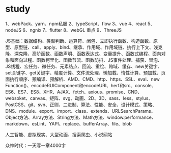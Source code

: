 # study
1、webPack、yarn、npm私服
2、typeScript、flow
3、vue
4、react
5、nodeJS
6、ngnix
7、flutter
8、webGL  重点
9、ThreeJS

JS基础：数据结构、类型判断、运算符、闭包、立即执行函数、构造函数、原型、原型链、call、apply、bind、继承、作用域、作用域链、执行上下文、浅克隆、深克隆、高阶函数、函数声明、函数表达式、变量提升、函数式编程、面向对象和面向过程、函数柯里化、函数节流、函数防抖、JS事件处理、捕获、冒泡、JS线程、宏任务、微任务、元素结点、回流、重绘、跨域、缓存、new关键字、set关键字、get关键字、精度计算、文件流处理、懒加载、惰性计算、预加载、页面执行顺序、预编译、预解析、AMD、CMD、http、https、SSL、eval、new Function()、encodeRUIComponent和encodeURI、herf和src、console、ES6、ES7、ES8、XHR、AJAX、fetch、axious、promise、CND、websoket、canvas、矩阵、svg、动画、2D、3D、sass、less、stylus、PostCSS、git、svn、正则、二进制、算法、性能、安全、设计模式、策略、DNS、module、export、import、class、extends、URLSearchParams、Object方法、Array方法、String方法、Math方法、window.performance、markdown、esLint、YAPI、replace、bufferArray、file、blob

人工智能、虚拟现实、大型动画、搜索爬虫、小说网站

众神时代：一天写一章4000字
